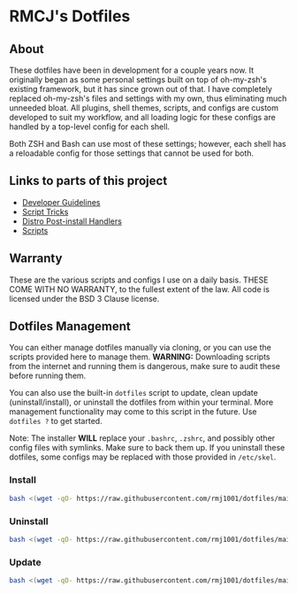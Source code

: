 # RMCJ's Dotfiles
  
## About

These dotfiles have been in development for a couple years now.
It originally began as some personal settings built on top of
oh-my-zsh's existing framework, but it has since grown out of that.
I have completely replaced oh-my-zsh's files and settings with my own,
thus eliminating much unneeded bloat. All plugins, shell themes, scripts,
and configs are custom developed to suit my workflow, and all loading
logic for these configs are handled by a top-level config for each shell.

Both ZSH and Bash can use most of these settings; however, each shell has
a reloadable config for those settings that cannot be used for both.

## Links to parts of this project

- [Developer Guidelines](docs/dev-rules.md)
- [Script Tricks](docs/script-tricks.md)
- [Distro Post-install Handlers](files/Postinstallers)
- [Scripts](files/System32)

## Warranty

These are the various scripts and configs I use on a daily basis.
THESE COME WITH NO WARRANTY, to the fullest extent of the law.
All code is licensed under the BSD 3 Clause license.

## Dotfiles Management

You can either manage dotfiles manually via cloning, or you can use the
scripts provided here to manage them. **WARNING:** Downloading scripts from
the internet and running them is dangerous, make sure to audit these before
running them.

You can also use the built-in `dotfiles` script to update, clean update (uninstall/install),
or uninstall the dotfiles from within your terminal. More management functionality
may come to this script in the future. Use `dotfiles ?` to get started.

Note: The installer **WILL** replace your `.bashrc`, `.zshrc`, and possibly
other config files with symlinks. Make sure to back them up. If you uninstall
these dotfiles, some configs may be replaced with those provided in `/etc/skel`.

### **Install**

```bash
bash <(wget -qO- https://raw.githubusercontent.com/rmj1001/dotfiles/main/auto/install.sh)
```

### **Uninstall**

```bash
bash <(wget -qO- https://raw.githubusercontent.com/rmj1001/dotfiles/main/auto/uninstall.sh)
```

### **Update**

```bash
bash <(wget -qO- https://raw.githubusercontent.com/rmj1001/dotfiles/main/auto/update.sh)
```
